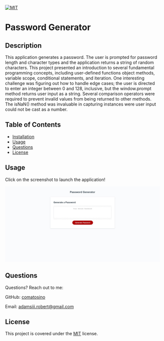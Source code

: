 [![MIT](https://img.shields.io/badge/license-MIT-green)](https://opensource.org/licenses/MIT)
# Password Generator

## Description

This application generates a password. The user is prompted for password length and character types and the application returns a string of random characters. This project presented an introduction to several fundamental programming concepts, including user-defined functions object methods, variable scope, conditional statements, and iteration. One interesting challenge was figuring out how to handle edge cases; the user is directed to enter an integer between 0 and 128, inclusive, but the window.prompt method returns user input as a string. Several comparison operators were required to prevent invalid values from being returned to other methods. The isNaN() method was invaluable in capturing instances were user input could not be cast as a number.

## Table of Contents

- [Installation](#installation)
- [Usage](#usage)
- [Questions](#Questions)
- [License](#License)

## Usage

Click on the screenshot to launch the application!

[![screenshot](./assets/webapp-screenshot.jpg)](https://comatosino.github.io/hw-3-passwork-generator/)

## Questions

Questions? Reach out to me:

GitHub: [comatosino](https://github.com/comatosino)

Email: adamsiii.robert@gmail.com

## License
    
This project is covered under the [MIT](https://opensource.org/licenses/MIT) license.
